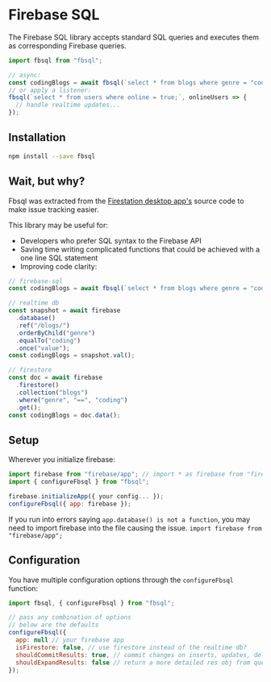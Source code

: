 # Firebase SQL

The Firebase SQL library accepts standard SQL queries and executes them as corresponding Firebase queries.

```javascript
import fbsql from "fbsql";

// async:
const codingBlogs = await fbsql(`select * from blogs where genre = "coding";`);
// or apply a listener:
fbsql(`select * from users where online = true;`, onlineUsers => {
  // handle realtime updates...
});
```

## Installation

```bash
npm install --save fbsql
```

## Wait, but why?

Fbsql was extracted from the [Firestation desktop app's](https://github.com/JoeRoddy/firestation/) source code to make issue tracking easier.

This library may be useful for:

- Developers who prefer SQL syntax to the Firebase API
- Saving time writing complicated functions that could be achieved with a one line SQL statement
- Improving code clarity:

```js
// firebase-sql
const codingBlogs = await fbsql(`select * from blogs where genre = "coding";`);

// realtime db
const snapshot = await firebase
  .database()
  .ref("/blogs/")
  .orderByChild("genre")
  .equalTo("coding")
  .once("value");
const codingBlogs = snapshot.val();

// firestore
const doc = await firebase
  .firestore()
  .collection("blogs")
  .where("genre", "==", "coding")
  .get();
const codingBlogs = doc.data();
```

## Setup

Wherever you initialize firebase:

```js
import firebase from "firebase/app"; // import * as firebase from "firebase-admin";
import { configureFbsql } from "fbsql";

firebase.initializeApp({ your config... });
configureFbsql({ app: firebase });
```

If you run into errors saying `app.database() is not a function`, you may need to import firebase into the file causing the issue. `import firebase from "firebase/app";`

## Configuration

You have multiple configuration options through the `configureFbsql` function:

```javascript
import fbsql, { configureFbsql } from "fbsql";

// pass any combination of options
// below are the defaults
configureFbsql({
  app: null // your firebase app
  isFirestore: false, // use firestore instead of the realtime db?
  shouldCommitResults: true, // commit changes on inserts, updates, deletes?
  shouldExpandResults: false // return a more detailed res obj from queries?
});
```
